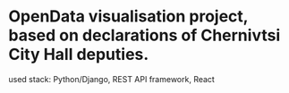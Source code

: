 # OpenData visualisation project, based on declarations of Chernivtsi City Hall deputies. 
used stack: Python/Django, REST API framework, React
